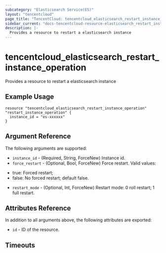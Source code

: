 ```yaml
---
subcategory: "Elasticsearch Service(ES)"
layout: "tencentcloud"
page_title: "TencentCloud: tencentcloud_elasticsearch_restart_instance_operation"
sidebar_current: "docs-tencentcloud-resource-elasticsearch_restart_instance_operation"
description: |-
  Provides a resource to restart a elasticsearch instance
---
```


# tencentcloud_elasticsearch_restart_instance_operation

Provides a resource to restart a elasticsearch instance

## Example Usage

```hcl
resource "tencentcloud_elasticsearch_restart_instance_operation" "restart_instance_operation" {
  instance_id = "es-xxxxxx"
}
```

## Argument Reference

The following arguments are supported:

* `instance_id` - (Required, String, ForceNew) Instance id.
* `force_restart` - (Optional, Bool, ForceNew) Force restart. Valid values:
- true: Forced restart;
- false: No forced restart;
default false.
* `restart_mode` - (Optional, Int, ForceNew) Restart mode: 0 roll restart; 1 full restart.

## Attributes Reference

In addition to all arguments above, the following attributes are exported:

* `id` - ID of the resource.



## Timeouts

<no value>



